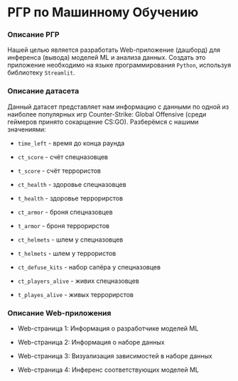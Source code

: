 # РГР по Машинному Обучению

### Описание РГР

Нашей целью является разработать Web-приложение (дашборд) для инференса (вывода) моделей ML и анализа данных. Создать это приложение необходимо на языке программирования `Python`, используя библиотеку `Streamlit`. 

### Описание датасета

Данный датасет представляет нам информацию с данными по одной из наиболее популярных игр Counter-Strike: Global Offensive (среди геймеров принято сокарщение CS:GO). Разберёмся с нашими значениями: 

- `time_left` - время до конца раунда

- `ct_score` - счёт спецназовцев

- `t_score` - счёт террористов

- `ct_health` - здоровье спецназовцев

- `t_health` - здоровье террорирстов

- `ct_armor` - броня спецназовцев

- `t_armor` - броня террорирстов

- `ct_helmets` - шлем у спецназовцев

- `t_helmets` - шлем у террористов

- `ct_defuse_kits` - набор сапёра у спецназовцев

- `ct_players_alive` - живих спецназовцев

- `t_playes_alive` - живых террорирстов

### Описание Web-приложения

- Web-страница 1: Информация о разработчике моделей ML

- Web-страница 2: Информация о наборе данных
 
- Web-страница 3: Визуализация зависимостей в наборе данных
  
- Web-страница 4: Инференс соответствующих моделей ML

